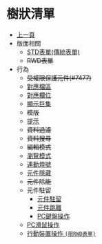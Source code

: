 # 樹狀清單
* [上一頁](../README.md)
* 版面相關
    * [STD表單(傳統表單)](README.md#layout-std)
    * ~~RWD表單~~
* 行為
    * ~~受權限保護元件(#7477)~~
    * [對應檔區](README.md#behavior-alias)
    * [對應欄位](README.md#behavior-field)
    * [顯示巨集](README.md#behavior-show)
    * ~~模版~~
    * [提示](README.md#behavior-hint)
    * ~~資料過濾~~
    * ~~資料搜尋~~
    * ~~編輯模式~~
    * [瀏覽模式]()
    * [連動燈號]()
    * [元件隱藏]()
    * ~~元件除能~~
    * 元件駐留 
        * [元件駐留]()
        * [元件跳離]()
        * [PC鍵盤操作]()
    * [PC滑鼠操作]()
    * [行動裝置操作 `(限RWD表單)`]()
